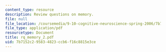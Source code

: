 ```yaml
---
content_type: resource
description: Review questions on memory.
file: null
file_location: /coursemedia/9-10-cognitive-neuroscience-spring-2006/7b7152c295834823ccb6f16c8815e3ce_rq_memory_2.pdf
file_type: application/pdf
resourcetype: Document
title: rq_memory_2.pdf
uid: 7b7152c2-9583-4823-ccb6-f16c8815e3ce
---
```


